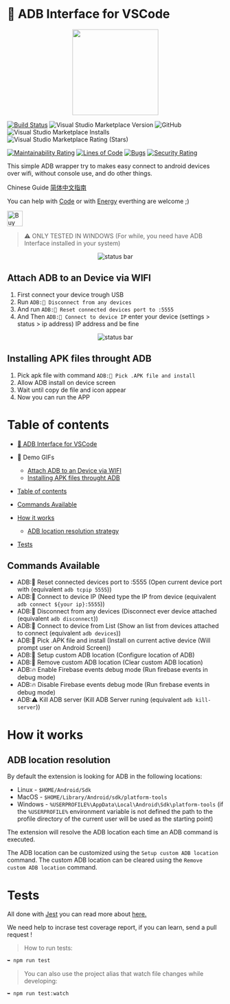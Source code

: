 # 🔌 ADB Interface for VSCode

<div style="text-align:center">

<img src="https://raw.githubusercontent.com/vinicioslc/adb-interface-vscode/main/media/icon.png" width="200" />

</div>

[![Build Status](https://img.shields.io/endpoint.svg?url=https%3A%2F%2Factions-badge.atrox.dev%2Fvinicioslc%2Fadb-interface-vscode%2Fbadge%3Fref%3Dmain&style=flat-square)](https://actions-badge.atrox.dev/vinicioslc/adb-interface-vscode/goto?ref=main) ![Visual Studio Marketplace Version](https://img.shields.io/visual-studio-marketplace/v/vinicioslc.adb-interface-vscode?style=flat-square) ![GitHub](https://img.shields.io/github/license/vinicioslc/adb-interface-vscode?style=flat-square) ![Visual Studio Marketplace Installs](https://img.shields.io/visual-studio-marketplace/i/vinicioslc.adb-interface-vscode?style=flat-square) ![Visual Studio Marketplace Rating (Stars)](https://img.shields.io/visual-studio-marketplace/stars/vinicioslc.adb-interface-vscode?style=flat-square)
<a href="https://codeclimate.com/github/vinicioslc/adb-interface-vscode/maintainability">

[![Maintainability Rating](https://sonarcloud.io/api/project_badges/measure?project=vinicioslc_adb-interface-vscode&metric=sqale_rating)](https://sonarcloud.io/dashboard?id=vinicioslc_adb-interface-vscode) [![Lines of Code](https://sonarcloud.io/api/project_badges/measure?project=vinicioslc_adb-interface-vscode&metric=ncloc)](https://sonarcloud.io/dashboard?id=vinicioslc_adb-interface-vscode) [![Bugs](https://sonarcloud.io/api/project_badges/measure?project=vinicioslc_adb-interface-vscode&metric=bugs)](https://sonarcloud.io/dashboard?id=vinicioslc_adb-interface-vscode) [![Security Rating](https://sonarcloud.io/api/project_badges/measure?project=vinicioslc_adb-interface-vscode&metric=security_rating)](https://sonarcloud.io/dashboard?id=vinicioslc_adb-interface-vscode)

This simple ADB wrapper try to makes easy connect to android devices over wifi, without console use, and do other things.

Chinese Guide [简体中文指南](https://www.jianshu.com/p/fb8eebc8a2c0)

You can help with [Code](https://github.com/vinicioslc/adb-interface-vscode/issues) or with [Energy](https://www.paypal.com/cgi-bin/webscr?cmd=\_s-xclick&hosted_button_id=TKRZ7F4FV4QY4&source=url) everthing are welcome ;)

<a href='https://ko-fi.com/K3K424BR8' target='_blank'><img height='36' style='border:0px;height:36px;' src='https://storage.ko-fi.com/cdn/kofi3.png?v=3' border='0' alt='Buy Me a Coffee at ko-fi.com' /></a>

> ⚠️ ONLY TESTED IN WINDOWS (For while, you need have ADB Interface installed in your system)

<div style="text-align:center">

![status bar](https://raw.githubusercontent.com/vinicioslc/adb-interface-vscode/main/media/record1.gif)

</div>

## Attach ADB to an Device via WIFI

1.  First connect your device trough USB
2.  Run `ADB:📱 Disconnect from any devices`
3.  And run `ADB:📱 Reset connected devices port to :5555`
4.  And Then `ADB:📱 Connect to device IP` enter your device (settings > status > ip address) IP address and be fine

<div style="text-align:center">

![status bar](/media/install_apk_demo.gif)

</div>

## Installing APK files throught ADB

1. Pick apk file with command `ADB:📱 Pick .APK file and install `
2. Allow ADB install on device screen
3. Wait until copy de file and icon appear
4. Now you can run the APP

# Table of contents

<!--ts-->

-   [🔌 ADB Interface for VSCode](#-adb-interface-for-vscode)
-   📱 Demo GIFs
    -   [Attach ADB to an Device via WIFI](#attach-adb-to-an-device-via-wifi)
    -   [Installing APK files throught ADB](#installing-apk-files-throught-adb)
-   [Table of contents](#table-of-contents)
-   [Commands Available](#commands-available)
-   [How it works](#how-it-works)
    -   [ADB location resolution strategy](#adb-location-resolution)
-   [Tests](#tests)

      <!--te-->

## Commands Available

-   ADB:📱 Reset connected devices port to :5555 (Open current device port with (equivalent `adb tcpip 5555`))
-   ADB:📱 Connect to device IP (Need type the IP from device (equivalent `adb connect ${your ip}:5555`))
-   ADB:📱 Disconnect from any devices (Disconnect ever device attached (equivalent `adb disconnect`))
-   ADB:📱 Connect to device from List (Show an list from devices attached to connect (equivalent `adb devices`))
-   ADB:📱 Pick .APK file and install (Install on current active device (Will prompt user on Android Screen))
-   ADB:📱 Setup custom ADB location (Configure location of ADB)
-   ADB:📱 Remove custom ADB location (Clear custom ADB location)
-   ADB:🔥 Enable Firebase events debug mode (Run firebase events in debug mode)
-   ADB:🔥 Disable Firebase events debug mode (Run firebase events in debug mode)
-   ADB:⚠️ Kill ADB server (Kill ADB Server runing (equivalent `adb kill-server`))

# How it works

## ADB location resolution

By default the extension is looking for ADB in the following locations:

-   Linux - `$HOME/Android/Sdk`
-   MacOS - `$HOME/Library/Android/sdk/platform-tools`
-   Windows - `%USERPROFILE%\AppData\Local\Android\Sdk\platform-tools` (if the `%USERPROFILE%` environment variable is not defined the path to the profile directory of the current user will be used as the starting point)

The extension will resolve the ADB location each time an ADB command is executed.

The ADB location can be customized using the `Setup custom ADB location` command. The custom ADB location can be cleared using the `Remove custom ADB location` command.

# Tests

All done with [Jest](https://jestjs.io/) you can read more about [here.](https://jestjs.io/docs/en/getting-started.html)

We need help to incrase test coverage report, if you can learn, send a pull request !

> How to run tests:

```bash
➥ npm run test
```

> You can also use the project alias that watch file changes while developing:

```bash
➥ npm run test:watch
```
